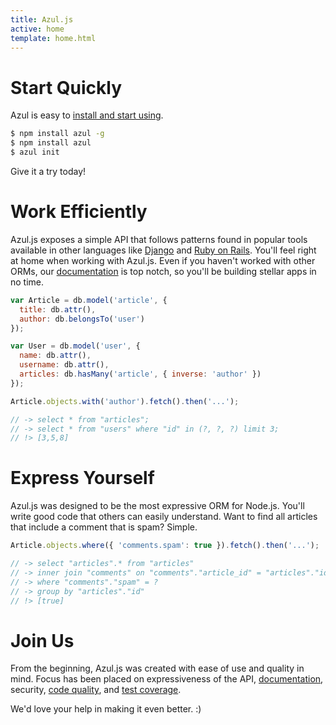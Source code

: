 ```yaml
---
title: Azul.js
active: home
template: home.html
---
```


<h1 id="overview"></h1>

# Start Quickly

Azul is easy to [install and start using][azul-getting-started].

```bash
$ npm install azul -g
$ npm install azul
$ azul init
```

Give it a try today!

# Work Efficiently

Azul.js exposes a simple API that follows patterns found in popular tools
available in other languages like [Django][django] and [Ruby on Rails][rails].
You'll feel right at home when working with Azul.js. Even if you haven't worked
with other ORMs, our [documentation][azul-getting-started] is top notch, so
you'll be building stellar apps in no time.

```js
var Article = db.model('article', {
  title: db.attr(),
  author: db.belongsTo('user')
});

var User = db.model('user', {
  name: db.attr(),
  username: db.attr(),
  articles: db.hasMany('article', { inverse: 'author' })
});

Article.objects.with('author').fetch().then('...');

// -> select * from "articles";
// -> select * from "users" where "id" in (?, ?, ?) limit 3;
// !> [3,5,8]
```

# Express Yourself

Azul.js was designed to be the most expressive ORM for Node.js. You'll write
good code that others can easily understand. Want to find all articles that
include a comment that is spam? Simple.

```js
Article.objects.where({ 'comments.spam': true }).fetch().then('...');

// -> select "articles".* from "articles"
// -> inner join "comments" on "comments"."article_id" = "articles"."id"
// -> where "comments"."spam" = ?
// -> group by "articles"."id"
// !> [true]
```

# Join Us

From the beginning, Azul.js was created with ease of use and quality in mind.
Focus has been placed on expressiveness of the API,
[documentation][azul-api-docs], security, [code quality][azul-codeclimate], and
[test coverage][azul-coveralls].

We'd love your help in making it even better. :)


[django]: https://djangoproject.com/
[rails]: http://rubyonrails.org/
[azul-getting-started]: /getting-started/
[azul-codeclimate]: https://codeclimate.com/github/wbyoung/azul
[azul-coveralls]: https://coveralls.io/r/wbyoung/azul
[azul-api-docs]: https://github.com/wbyoung/azul#documentation
